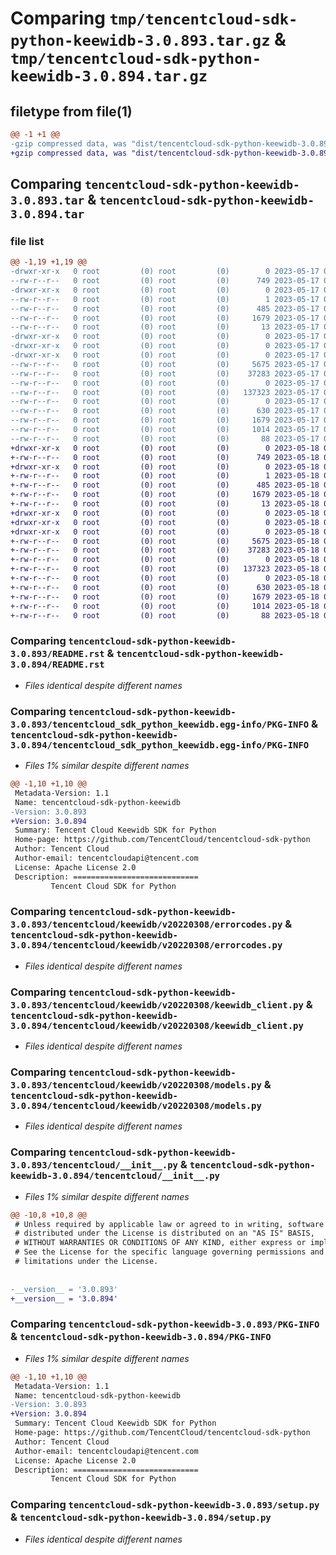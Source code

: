 # Comparing `tmp/tencentcloud-sdk-python-keewidb-3.0.893.tar.gz` & `tmp/tencentcloud-sdk-python-keewidb-3.0.894.tar.gz`

## filetype from file(1)

```diff
@@ -1 +1 @@
-gzip compressed data, was "dist/tencentcloud-sdk-python-keewidb-3.0.893.tar", last modified: Wed May 17 03:34:23 2023, max compression
+gzip compressed data, was "dist/tencentcloud-sdk-python-keewidb-3.0.894.tar", last modified: Thu May 18 00:29:22 2023, max compression
```

## Comparing `tencentcloud-sdk-python-keewidb-3.0.893.tar` & `tencentcloud-sdk-python-keewidb-3.0.894.tar`

### file list

```diff
@@ -1,19 +1,19 @@
-drwxr-xr-x   0 root         (0) root         (0)        0 2023-05-17 03:34:23.000000 tencentcloud-sdk-python-keewidb-3.0.893/
--rw-r--r--   0 root         (0) root         (0)      749 2023-05-17 03:34:23.000000 tencentcloud-sdk-python-keewidb-3.0.893/README.rst
-drwxr-xr-x   0 root         (0) root         (0)        0 2023-05-17 03:34:23.000000 tencentcloud-sdk-python-keewidb-3.0.893/tencentcloud_sdk_python_keewidb.egg-info/
--rw-r--r--   0 root         (0) root         (0)        1 2023-05-17 03:34:23.000000 tencentcloud-sdk-python-keewidb-3.0.893/tencentcloud_sdk_python_keewidb.egg-info/dependency_links.txt
--rw-r--r--   0 root         (0) root         (0)      485 2023-05-17 03:34:23.000000 tencentcloud-sdk-python-keewidb-3.0.893/tencentcloud_sdk_python_keewidb.egg-info/SOURCES.txt
--rw-r--r--   0 root         (0) root         (0)     1679 2023-05-17 03:34:23.000000 tencentcloud-sdk-python-keewidb-3.0.893/tencentcloud_sdk_python_keewidb.egg-info/PKG-INFO
--rw-r--r--   0 root         (0) root         (0)       13 2023-05-17 03:34:23.000000 tencentcloud-sdk-python-keewidb-3.0.893/tencentcloud_sdk_python_keewidb.egg-info/top_level.txt
-drwxr-xr-x   0 root         (0) root         (0)        0 2023-05-17 03:34:23.000000 tencentcloud-sdk-python-keewidb-3.0.893/tencentcloud/
-drwxr-xr-x   0 root         (0) root         (0)        0 2023-05-17 03:34:23.000000 tencentcloud-sdk-python-keewidb-3.0.893/tencentcloud/keewidb/
-drwxr-xr-x   0 root         (0) root         (0)        0 2023-05-17 03:34:23.000000 tencentcloud-sdk-python-keewidb-3.0.893/tencentcloud/keewidb/v20220308/
--rw-r--r--   0 root         (0) root         (0)     5675 2023-05-17 03:34:23.000000 tencentcloud-sdk-python-keewidb-3.0.893/tencentcloud/keewidb/v20220308/errorcodes.py
--rw-r--r--   0 root         (0) root         (0)    37283 2023-05-17 03:34:23.000000 tencentcloud-sdk-python-keewidb-3.0.893/tencentcloud/keewidb/v20220308/keewidb_client.py
--rw-r--r--   0 root         (0) root         (0)        0 2023-05-17 03:34:23.000000 tencentcloud-sdk-python-keewidb-3.0.893/tencentcloud/keewidb/v20220308/__init__.py
--rw-r--r--   0 root         (0) root         (0)   137323 2023-05-17 03:34:23.000000 tencentcloud-sdk-python-keewidb-3.0.893/tencentcloud/keewidb/v20220308/models.py
--rw-r--r--   0 root         (0) root         (0)        0 2023-05-17 03:34:23.000000 tencentcloud-sdk-python-keewidb-3.0.893/tencentcloud/keewidb/__init__.py
--rw-r--r--   0 root         (0) root         (0)      630 2023-05-17 03:34:23.000000 tencentcloud-sdk-python-keewidb-3.0.893/tencentcloud/__init__.py
--rw-r--r--   0 root         (0) root         (0)     1679 2023-05-17 03:34:23.000000 tencentcloud-sdk-python-keewidb-3.0.893/PKG-INFO
--rw-r--r--   0 root         (0) root         (0)     1014 2023-05-17 03:34:23.000000 tencentcloud-sdk-python-keewidb-3.0.893/setup.py
--rw-r--r--   0 root         (0) root         (0)       88 2023-05-17 03:34:23.000000 tencentcloud-sdk-python-keewidb-3.0.893/setup.cfg
+drwxr-xr-x   0 root         (0) root         (0)        0 2023-05-18 00:29:22.000000 tencentcloud-sdk-python-keewidb-3.0.894/
+-rw-r--r--   0 root         (0) root         (0)      749 2023-05-18 00:29:22.000000 tencentcloud-sdk-python-keewidb-3.0.894/README.rst
+drwxr-xr-x   0 root         (0) root         (0)        0 2023-05-18 00:29:22.000000 tencentcloud-sdk-python-keewidb-3.0.894/tencentcloud_sdk_python_keewidb.egg-info/
+-rw-r--r--   0 root         (0) root         (0)        1 2023-05-18 00:29:22.000000 tencentcloud-sdk-python-keewidb-3.0.894/tencentcloud_sdk_python_keewidb.egg-info/dependency_links.txt
+-rw-r--r--   0 root         (0) root         (0)      485 2023-05-18 00:29:22.000000 tencentcloud-sdk-python-keewidb-3.0.894/tencentcloud_sdk_python_keewidb.egg-info/SOURCES.txt
+-rw-r--r--   0 root         (0) root         (0)     1679 2023-05-18 00:29:22.000000 tencentcloud-sdk-python-keewidb-3.0.894/tencentcloud_sdk_python_keewidb.egg-info/PKG-INFO
+-rw-r--r--   0 root         (0) root         (0)       13 2023-05-18 00:29:22.000000 tencentcloud-sdk-python-keewidb-3.0.894/tencentcloud_sdk_python_keewidb.egg-info/top_level.txt
+drwxr-xr-x   0 root         (0) root         (0)        0 2023-05-18 00:29:22.000000 tencentcloud-sdk-python-keewidb-3.0.894/tencentcloud/
+drwxr-xr-x   0 root         (0) root         (0)        0 2023-05-18 00:29:22.000000 tencentcloud-sdk-python-keewidb-3.0.894/tencentcloud/keewidb/
+drwxr-xr-x   0 root         (0) root         (0)        0 2023-05-18 00:29:22.000000 tencentcloud-sdk-python-keewidb-3.0.894/tencentcloud/keewidb/v20220308/
+-rw-r--r--   0 root         (0) root         (0)     5675 2023-05-18 00:29:22.000000 tencentcloud-sdk-python-keewidb-3.0.894/tencentcloud/keewidb/v20220308/errorcodes.py
+-rw-r--r--   0 root         (0) root         (0)    37283 2023-05-18 00:29:22.000000 tencentcloud-sdk-python-keewidb-3.0.894/tencentcloud/keewidb/v20220308/keewidb_client.py
+-rw-r--r--   0 root         (0) root         (0)        0 2023-05-18 00:29:22.000000 tencentcloud-sdk-python-keewidb-3.0.894/tencentcloud/keewidb/v20220308/__init__.py
+-rw-r--r--   0 root         (0) root         (0)   137323 2023-05-18 00:29:22.000000 tencentcloud-sdk-python-keewidb-3.0.894/tencentcloud/keewidb/v20220308/models.py
+-rw-r--r--   0 root         (0) root         (0)        0 2023-05-18 00:29:22.000000 tencentcloud-sdk-python-keewidb-3.0.894/tencentcloud/keewidb/__init__.py
+-rw-r--r--   0 root         (0) root         (0)      630 2023-05-18 00:29:22.000000 tencentcloud-sdk-python-keewidb-3.0.894/tencentcloud/__init__.py
+-rw-r--r--   0 root         (0) root         (0)     1679 2023-05-18 00:29:22.000000 tencentcloud-sdk-python-keewidb-3.0.894/PKG-INFO
+-rw-r--r--   0 root         (0) root         (0)     1014 2023-05-18 00:29:22.000000 tencentcloud-sdk-python-keewidb-3.0.894/setup.py
+-rw-r--r--   0 root         (0) root         (0)       88 2023-05-18 00:29:22.000000 tencentcloud-sdk-python-keewidb-3.0.894/setup.cfg
```

### Comparing `tencentcloud-sdk-python-keewidb-3.0.893/README.rst` & `tencentcloud-sdk-python-keewidb-3.0.894/README.rst`

 * *Files identical despite different names*

### Comparing `tencentcloud-sdk-python-keewidb-3.0.893/tencentcloud_sdk_python_keewidb.egg-info/PKG-INFO` & `tencentcloud-sdk-python-keewidb-3.0.894/tencentcloud_sdk_python_keewidb.egg-info/PKG-INFO`

 * *Files 1% similar despite different names*

```diff
@@ -1,10 +1,10 @@
 Metadata-Version: 1.1
 Name: tencentcloud-sdk-python-keewidb
-Version: 3.0.893
+Version: 3.0.894
 Summary: Tencent Cloud Keewidb SDK for Python
 Home-page: https://github.com/TencentCloud/tencentcloud-sdk-python
 Author: Tencent Cloud
 Author-email: tencentcloudapi@tencent.com
 License: Apache License 2.0
 Description: ============================
         Tencent Cloud SDK for Python
```

### Comparing `tencentcloud-sdk-python-keewidb-3.0.893/tencentcloud/keewidb/v20220308/errorcodes.py` & `tencentcloud-sdk-python-keewidb-3.0.894/tencentcloud/keewidb/v20220308/errorcodes.py`

 * *Files identical despite different names*

### Comparing `tencentcloud-sdk-python-keewidb-3.0.893/tencentcloud/keewidb/v20220308/keewidb_client.py` & `tencentcloud-sdk-python-keewidb-3.0.894/tencentcloud/keewidb/v20220308/keewidb_client.py`

 * *Files identical despite different names*

### Comparing `tencentcloud-sdk-python-keewidb-3.0.893/tencentcloud/keewidb/v20220308/models.py` & `tencentcloud-sdk-python-keewidb-3.0.894/tencentcloud/keewidb/v20220308/models.py`

 * *Files identical despite different names*

### Comparing `tencentcloud-sdk-python-keewidb-3.0.893/tencentcloud/__init__.py` & `tencentcloud-sdk-python-keewidb-3.0.894/tencentcloud/__init__.py`

 * *Files 1% similar despite different names*

```diff
@@ -10,8 +10,8 @@
 # Unless required by applicable law or agreed to in writing, software
 # distributed under the License is distributed on an "AS IS" BASIS,
 # WITHOUT WARRANTIES OR CONDITIONS OF ANY KIND, either express or implied.
 # See the License for the specific language governing permissions and
 # limitations under the License.
 
 
-__version__ = '3.0.893'
+__version__ = '3.0.894'
```

### Comparing `tencentcloud-sdk-python-keewidb-3.0.893/PKG-INFO` & `tencentcloud-sdk-python-keewidb-3.0.894/PKG-INFO`

 * *Files 1% similar despite different names*

```diff
@@ -1,10 +1,10 @@
 Metadata-Version: 1.1
 Name: tencentcloud-sdk-python-keewidb
-Version: 3.0.893
+Version: 3.0.894
 Summary: Tencent Cloud Keewidb SDK for Python
 Home-page: https://github.com/TencentCloud/tencentcloud-sdk-python
 Author: Tencent Cloud
 Author-email: tencentcloudapi@tencent.com
 License: Apache License 2.0
 Description: ============================
         Tencent Cloud SDK for Python
```

### Comparing `tencentcloud-sdk-python-keewidb-3.0.893/setup.py` & `tencentcloud-sdk-python-keewidb-3.0.894/setup.py`

 * *Files identical despite different names*

